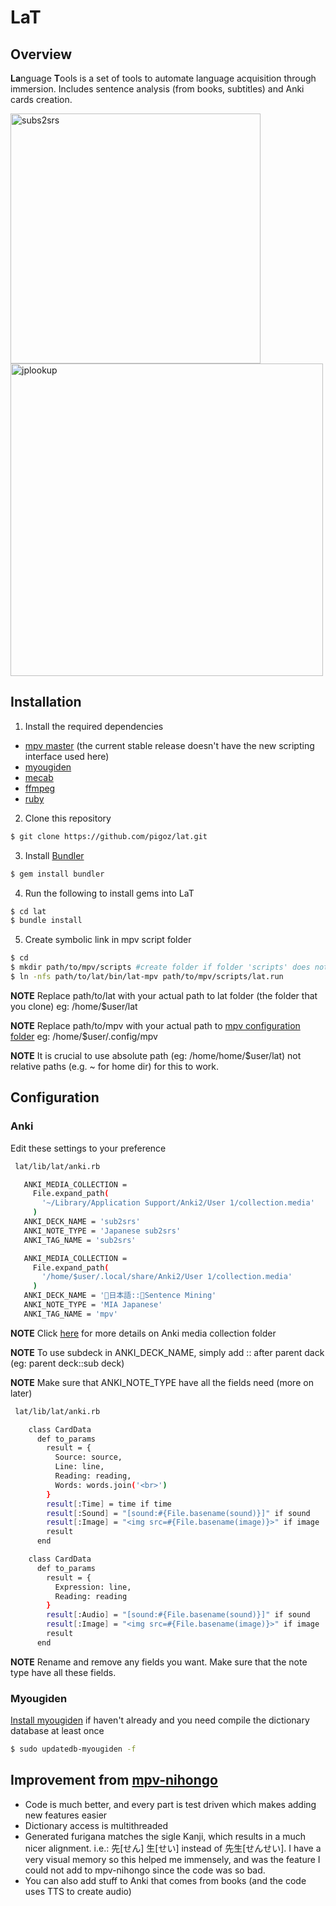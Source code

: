 # LaT
## Overview
**La**nguage **T**ools is a set of tools to automate language acquisition through immersion. Includes sentence analysis (from books, subtitles) and Anki cards creation.

<img src="https://i.imgur.com/yAaw7hZ.png" width="400" title="subs2srs">  <img src="https://i.imgur.com/ZmEWgGU.jpg" width="500" title="jplookup">

## Installation
1. Install the required dependencies
- [mpv master](https://aur.archlinux.org/packages/mpv-git/) (the current stable release doesn't have the new scripting interface used here)
- [myougiden](https://aur.archlinux.org/packages/python-myougiden/)
- [mecab](https://aur.archlinux.org/packages/python-mecab/)
- [ffmpeg](https://www.archlinux.org/packages/extra/x86_64/ffmpeg/)
- [ruby](https://www.archlinux.org/packages/extra/x86_64/ruby/)
2. Clone this repository
```bash
$ git clone https://github.com/pigoz/lat.git
```
3. Install [Bundler](https://bundler.io/)
```bash
$ gem install bundler
```
4. Run the following to install gems into LaT
```bash
$ cd lat
$ bundle install
```
5. Create symbolic link in mpv script folder

```bash
$ cd
$ mkdir path/to/mpv/scripts #create folder if folder 'scripts' does not exist
$ ln -nfs path/to/lat/bin/lat-mpv path/to/mpv/scripts/lat.run
```
**NOTE** Replace path/to/lat with your actual path to lat folder (the folder that you clone) eg: /home/$user/lat

**NOTE** Replace path/to/mpv with your actual path to [mpv configuration folder](https://wiki.archlinux.org/index.php/Mpv#Configuration) eg: /home/$user/.config/mpv

**NOTE** It is crucial to use absolute path (eg: /home/home/$user/lat) not relative paths (e.g. ~ for home dir) for this to work.

## Configuration
### Anki
Edit these settings to your preference
```bash
 lat/lib/lat/anki.rb
 ```
 ```bash
    ANKI_MEDIA_COLLECTION =
      File.expand_path(
        '~/Library/Application Support/Anki2/User 1/collection.media'
      )
    ANKI_DECK_NAME = 'sub2srs'
    ANKI_NOTE_TYPE = 'Japanese sub2srs'
    ANKI_TAG_NAME = 'sub2srs'
```
 ```bash
    ANKI_MEDIA_COLLECTION =
      File.expand_path(
        '/home/$user/.local/share/Anki2/User 1/collection.media'
      )
    ANKI_DECK_NAME = '🍕日本語::🥇Sentence Mining'
    ANKI_NOTE_TYPE = 'MIA Japanese'
    ANKI_TAG_NAME = 'mpv'
```
**NOTE** Click [here](https://docs.ankiweb.net/#/files?id=file-locations) for more details on Anki media collection folder

**NOTE** To use subdeck in ANKI_DECK_NAME, simply add :: after parent dack (eg: parent deck::sub deck)

**NOTE** Make sure that ANKI_NOTE_TYPE have all the fields need (more on later)

```bash
 lat/lib/lat/anki.rb
 ```
```bash
    class CardData
      def to_params
        result = {
          Source: source,
          Line: line,
          Reading: reading,
          Words: words.join('<br>')
        }
        result[:Time] = time if time
        result[:Sound] = "[sound:#{File.basename(sound)}]" if sound
        result[:Image] = "<img src=#{File.basename(image)}>" if image
        result
      end
```
```bash
    class CardData
      def to_params
        result = {
          Expression: line,
          Reading: reading
        }
        result[:Audio] = "[sound:#{File.basename(sound)}]" if sound
        result[:Image] = "<img src=#{File.basename(image)}>" if image
        result
      end
```
**NOTE** Rename and remove any fields you want. Make sure that the note type have all these fields.

### Myougiden
[Install myougiden](https://github.com/melissaboiko/myougiden) if haven't already and you need compile the dictionary database at least once
```bash
$ sudo updatedb-myougiden -f
```
## Improvement from [mpv-nihongo](https://github.com/pigoz/mpv-nihongo)

- Code is much better, and every part is test driven which makes adding new features easier
- Dictionary access is multithreaded
- Generated furigana matches the sigle Kanji, which results in a much nicer alignment. i.e.: 先[せん] 生[せい] instead of 先生[せんせい]. I have a very visual memory so this helped me immensely, and was the feature I could not add to mpv-nihongo since the code was so bad.
- You can also add stuff to Anki that comes from books (and the code uses TTS to create audio)
